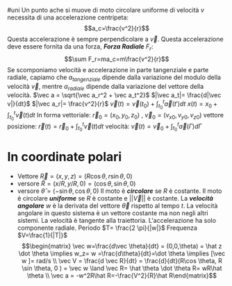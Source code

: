 #uni 
Un punto ache si muove di moto circolare uniforme di velocità $v$ necessita di una accelerazione centripeta: $$a_c=\frac{v^2}{r}$$Questa accelerazione è sempre perpendicolare a $\vec v$. Questa accelerazione deve essere fornita da una forza, ___Forza Radiale___ $F_r$: $$\sum F_r=ma_c=m\frac{v^2}{r}$$
Se scomponiamo velocità e accelerazione in parte tangenziale e parte radiale, capiamo che $a_{tangenziale}$ dipende dalla variazione del modulo della velocità $\vec v$, mentre $a_{radiale}$ dipende dalla variazione del vettore della velocità.
	$\vec a = \sqrt{\vec a_r^2 + \vec a_t^2}$ 
	$|\vec a_t|= \frac{d|\vec v|}{dt}$ 
	$|\vec a_r|= \frac{v^2}{r}$ 
	$\vec v(t)=\vec v(t_0) + \int_{t_0}^t \vec a (t')dt$ 
$x(t)=x_0 + \int_{t_0}^t\vec v(t)dt$ 
In forma vettoriale:
	$\vec r_0=(x_0,y_0,z_0)$    ,    $\vec v_0=(v_{x0},v_{y0},v_{z0})$ 
	vettore posizione: $\vec r (t)=\vec r_0 + \int_{t_0}^t\vec v (t)dt$ 
	velocità: $\vec v(t)=\vec v_0 + \int_{t_0}^t\vec a (\Gamma)d\Gamma$ 
# In coordinate polari
- Vettore $\vec R = (x,y,z) = (R \cos \theta, r \sin \theta, 0)$ 
- versore $\hat R = (x/R, y/R,0)=(\cos \theta, \sin \theta, 0)$ 
- versore $\hat \theta = (-\sin \theta, \cos \theta,0)$ 
Il moto è ___circolare___ se $R$ è costante.
Il moto è circolare ___uniforme___ se $R$ è costante e $||\vec V||$ è costante.
La ___velocità angolare___ $w$ è la derivata del vettore $\vec \theta$ rispetto al tempo $t$.
La velocità angolare in questo sistema è un vettore costante ma non negli altri sistemi.
La velocità è tangente alla traiettoria.
L'accelerazione ha solo componente radiale.
Periodo $T= \frac{2 \pi}{|w|}$ 
Frequenza $V=\frac{1}{|T|}$ 
$$\begin{matrix} \vec w=\frac{d\vec \theta}{dt} = (0,0,\theta) = \hat z \dot \theta \implies w_z= w =\frac{d\theta}{dt}=\dot \theta \implies [\vec w ]= rad/s \\ \vec V = \frac{d \vec R}{dt} = \frac{d}{dt}(R\cos \theta, R \sin \theta, 0 ) = \vec w \land \vec R= \hat \theta \dot \theta R= wR\hat \theta \\ \vec a = -w^2R\hat R=-\frac{V^2}{R}\hat R\end{matrix}$$